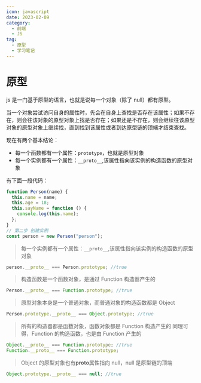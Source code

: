 ```yaml
---
icon: javascript
date: 2023-02-09
category:
  - 前端
  - JS
tag:
  - 原型
  - 学习笔记
---
```


# 原型

js 是一门基于原型的语言，也就是说每一个对象（除了 null）都有原型。

当一个对象尝试访问自身的属性时，先会在自身上查找是否存在该属性；如果不存在，则会往该对象的原型对象上找是否存在；如果还是不存在，则会继续往该原型对象的原型对象上继续找，直到找到该属性或者到达原型链的顶端才结束查找。

现在有两个基本结论：

- 每一个函数都有一个属性：`prototype`，也就是原型对象
- 每一个实例都有一个属性：`__proto__`,该属性指向该实例的构造函数的原型对象

有下面一段代码：

```js
function Person(name) {
  this.name = name;
  this.age = 18;
  this.sayName = function () {
    console.log(this.name);
  };
}
// 第二步 创建实例
const person = new Person("person");
```

> 每一个实例都有一个属性：`__proto__`,该属性指向该实例的构造函数的原型对象

```js
person.__proto__ === Person.prototype; //true
```

> 构造函数是一个函数对象，是通过 Function 构造器产生的

```js
Person.__proto__ === Function.prototype; //true
```

> 原型对象本身是一个普通对象，而普通对象的构造函数都是 Object

```js
Person.prototype.__proto__ === Object.prototype; //true
```

> 所有的构造器都是函数对象，函数对象都是 Function 构造产生的
> 同理可得，Function 的构造函数，也是由 Function 产生的

```js
Object.__proto__ === Function.prototype; //true
Function.__proto__ === Function.prototype;
```

> Object 的原型对象也有**proto**属性指向 null，null 是原型链的顶端

```js
Object.prototype.__proto__ === null; //true
```

